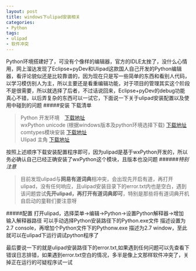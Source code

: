 ```yaml
---
layout: post
title: windows下ulipad安装相关
categories:
- Python
tags:
- ulipad
- 软件冲突
---
```


Python环境搭建好了，可没有个像样的编辑器，官方的IDLE太挫了，没什么心情用，网上溜达发现了Eclipse+pyDev和Ulipad这款国人自己开发的Python编辑器，看评论貌似还是比较靠谱的，因为现在只是写一些简单的东西和看别人代码，以学习模仿别人为主，所以主要还是看重编辑功能，对于项目的管理其实这个阶段不是很需要，所以就选择了后者，不过话说回来，Eclipse+pyDev的debug功能真心不错，以后弄复杂的东西可以一试它，下面说一下关于ulipad安装配置以及使用中碰到的问题
#####安装
下载清单
> Python 开发环境　[下载地址](http://www.python.org/download/)  
> wxPython unicode (根据windows版本及python环境选择下载) [下载地址](http://www.wxpython.org/download.php#stable)   
> comtypes模块安装 [下载地址](http://sourceforge.net/projects/comtypes/)   
> Ulipad 主角 [下载地址](http://code.google.com/p/ulipad/downloads/list)

按照上述顺序下载安装配置程序即可，因为ulipad是基于wxPython开发的，所以务必确认自己已经正确安装了wxPython这个模块，且版本也没问题
######*特别注意*
> 目前发现ulipad与**网易有道词典**相冲突，会出现先开启有道，再打开ulipad，没有任何响应，且ulipad安装目录下的error.txt内也是空白，遇到该问题尝试**先开ulipad，再打开有道词典即可**，特别是那些将有道词典开机自启动的童鞋们要注意呀

#####配置
打开ulipad，选择菜单->编辑->Python->设置Python解释器->增加 输入解释器路径 可以手动选择Python安装路径下的Python.exe文件 描述设置为2.7 console，再增加个Python文件下的Pythonw.exe 描述为2.7 window，至此就可以在ulipad下运行调试python程序了

最后要说一下的就是ulipad安装路径下的error.txt,如果遇到任何问题可以先查看下错误日志排错，如果遇到error.txt空白的情况，多半是像上文那样软件冲突了，关掉正在运行的可疑程序试一试








